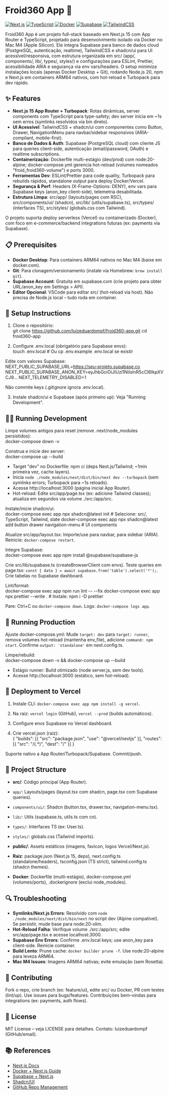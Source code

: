 # Froid360 App 🚀

[![Next.js](https://img.shields.io/badge/Next.js-15.5.4-blue?style=flat&logo=next.js)](https://nextjs.org)
[![TypeScript](https://img.shields.io/badge/TypeScript-5-blue?style=flat&logo=typescript)](https://www.typescriptlang.org)
[![Docker](https://img.shields.io/badge/Docker-20-alpine-blue?style=flat&logo=docker)](https://www.docker.com)
[![Supabase](https://img.shields.io/badge/Supabase-PostgreSQL-purple?style=flat&logo=supabase)](https://supabase.com)
[![TailwindCSS](https://img.shields.io/badge/TailwindCSS-3.4-blue?style=flat&logo=tailwind)](https://tailwindcss.com)
 
Froid360 App é um projeto full-stack baseado em Next.js 15 com App Router e TypeScript, projetado para desenvolvimento isolado via Docker no Mac M4 (Apple Silicon). Ele integra Supabase para banco de dados cloud (PostgreSQL, autenticação, realtime), TailwindCSS e shadcn/ui para UI acessível/responsiva, com estrutura organizada em src/ (app/, components/, lib/, types/, styles/) e configurações para ESLint, Prettier, acessibilidade ARIA e segurança via env vars/headers. O setup minimiza instalações locais (apenas Docker Desktop + Git), rodando Node.js 20, npm e Next.js em containers ARM64 nativos, com hot-reload e Turbopack para dev rápido.

## ✨ Features

- **Next.js 15 App Router + Turbopack**: Rotas dinâmicas, server components com TypeScript para type-safety; dev server inicia em ~1s sem erros (symlinks resolvidos via bin direto).
- **UI Acessível**: TailwindCSS + shadcn/ui com componentes como Button, Drawer, NavigationMenu para navbar/sidebar responsivos (ARIA-compliant, mobile-first).
- **Banco de Dados & Auth**: Supabase (PostgreSQL cloud) com cliente JS para queries client-side, autenticação (email/password, OAuth) e realtime subscriptions.
- **Containerização**: Dockerfile multi-estágio (dev/prod) com node:20-alpine; docker-compose.yml gerencia hot-reload (volumes nomeados "froid_froid360-volume") e ports 3000.
- **Ferramentas Dev**: ESLint/Prettier para code quality, Turbopack para rebuilds rápidos, standalone output para deploy Docker/Vercel.
- **Segurança & Perf**: Headers (X-Frame-Options: DENY), env vars para Supabase keys (anon_key client-side), telemetria desabilitada.
- **Estrutura Limpa**: src/app/ (layouts/pages com RSC), src/components/ui/ (shadcn), src/lib/ (utils/supabase.ts), src/types/ (interfaces TS), src/styles/ (globals.css com Tailwind).

O projeto suporta deploy serverless (Vercel) ou containerizado (Docker), com foco em e-commerce/backend integrations futuras (ex: payments via Supabase).

## 📋 Prerequisites

- **Docker Desktop**: Para containers ARM64 nativos no Mac M4 (baixe em docker.com).
- **Git**: Para clonagem/versionamento (instale via Homebrew: `brew install git`).
- **Supabase Account**: Gratuita em supabase.com (crie projeto para obter URL/anon_key em Settings > API).
- **Editor Opcional**: VSCode para editar src/ (hot-reload via host).
Não precisa de Node.js local – tudo roda em container.

## 🚀 Setup Instructions

1. Clone o repositório:  
git clone https://github.com/luizeduardompf/froid360-app.git
cd froid360-app

2. Configure .env.local (obrigatório para Supabase envs):  
touch .env.local # Ou cp .env.example .env.local se existir

Edite com valores Supabase:  
NEXT_PUBLIC_SUPABASE_URL=https://seu-projeto.supabase.co
NEXT_PUBLIC_SUPABASE_ANON_KEY=eyJhbGciOiJIUzI1NiIsInR5cCI6IkpXVCJ9...
NEXT_TELEMETRY_DISABLED=1

Não commite keys (.gitignore ignora .env.local).

3. Instale shadcn/ui e Supabase (após primeiro up): Veja "Running Development".

## 🏃‍♂️ Running Development

Limpe volumes antigos para reset (remove .next/node_modules persistidos):  
docker-compose down -v

Construa e inicie dev server:  
docker-compose up --build

- Target "dev" no Dockerfile: npm ci (deps Next.js/Tailwind; ~1min primeira vez, cache layers).
- Inicia `node ./node_modules/next/dist/bin/next dev --turbopack` (sem symlinks errors; Turbopack para ~1s reloads).
- Acesse http://localhost:3000 (página inicial App Router).
- Hot-reload: Edite src/app/page.tsx (ex: adicione Tailwind classes); atualiza em segundos via volume ./src:/app/src.

Instale/inicie shadcn/ui:  
docker-compose exec app npx shadcn@latest init # Selecione: src/, TypeScript, Tailwind, slate
docker-compose exec app npx shadcn@latest add button drawer navigation-menu # UI components

Atualize src/app/layout.tsx: Importe/use <NavigationMenu> para navbar, <Drawer> para sidebar (ARIA). Reinicie: `docker-compose restart`.

Integre Supabase:  
docker-compose exec app npm install @supabase/supabase-js

Crie src/lib/supabase.ts (createBrowserClient com envs). Teste queries em page.tsx: `const { data } = await supabase.from('table').select('*');`. Crie tabelas no Supabase dashboard.

Lint/format:  
docker-compose exec app npm run lint -- --fix
docker-compose exec app npx prettier --write . # Instale: npm i -D prettier

Pare: Ctrl+C ou `docker-compose down`. Logs: `docker-compose logs app`.

## 🔧 Running Production

Ajuste docker-compose.yml: Mude `target: dev` para `target: runner`, remova volumes hot-reload (mantenha env_file), adicione `command: npm start`. Confirme `output: 'standalone'` em next.config.ts.

Limpe/rebuild:  
docker-compose down -v && docker-compose up --build

- Estágio runner: Build otimizado (node server.js, sem dev tools).
- Acesse http://localhost:3000 (estático, sem hot-reload).

## 🚀 Deployment to Vercel

1. Instale CLI: `docker-compose exec app npm install -g vercel`.

2. Na raiz: `vercel login` (GitHub), `vercel --prod` (builds automáticos).

3. Configure envs Supabase no Vercel dashboard.

4. Crie vercel.json (raiz):  
{
"builds": [{ "src": "package.json", "use": "@vercel/nextjs" }],
"routes": [{ "src": "/(.*)", "dest": "/" }]
}

Suporte nativo a App Router/Turbopack/Supabase. Commit/push.

## 📁 Project Structure

- **src/**: Código principal (App Router).  
- `app/`: Layouts/pages (layout.tsx com shadcn, page.tsx com Supabase queries).  
- `components/ui/`: Shadcn (button.tsx, drawer.tsx, navigation-menu.tsx).  
- `lib/`: Utils (supabase.ts, utils.ts com cn).  
- `types/`: Interfaces TS (ex: User.ts).  
- `styles/`: globals.css (Tailwind imports).  

- **public/**: Assets estáticos (imagens, favicon, logos Vercel/Next.js).  

- **Raiz**: package.json (Next.js 15, deps), next.config.ts (standalone/headers), tsconfig.json (TS strict), tailwind.config.ts (shadcn themes).  

- **Docker**: Dockerfile (multi-estágio), docker-compose.yml (volumes/ports), .dockerignore (exclui node_modules).  

## 🔍 Troubleshooting

- **Symlinks/Next.js Errors**: Resolvido com `node ./node_modules/next/dist/bin/next` no script dev (Alpine compatível). Se persistir, mude base para node:20-slim.  
- **Hot-Reload Falha**: Verifique volume ./src:/app/src; edite src/app/page.tsx e acesse localhost:3000.  
- **Supabase Env Errors**: Confirme .env.local keys; use anon_key para client-side. Reinicie container.  
- **Build Lento**: Prune cache: `docker builder prune -f`. Use node:20-alpine para leveza ARM64.  
- **Mac M4 Issues**: Imagens ARM64 nativas; evite emulação (sem Rosetta).  

## 🤝 Contributing

Fork o repo, crie branch (ex: feature/ui), edite src/ ou Docker, PR com testes (lint/up). Use issues para bugs/features. Contribuições bem-vindas para integrations (ex: payments, auth flows).

## 📄 License

MIT License – veja LICENSE para detalhes. Contato: luizeduardompf (GitHub/email).

## 📚 References

- [Next.js Docs](https://nextjs.org/docs)  
- [Docker + Next.js Guide](https://blog.jonrshar.pe/2024/Dec/24/nextjs-prisma-docker.html)  
- [Supabase + Next.js](https://supabase.com/docs/guides/getting-started/tutorials/with-nextjs)  
- [Shadcn/UI](https://ui.shadcn.com/docs)  
- [GitHub Repo Management](https://docs.github.com/en/repositories)  
